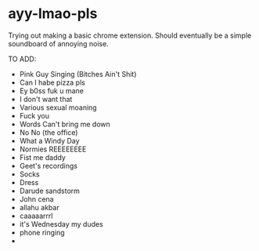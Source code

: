 # ayy-lmao-pls
Trying out making a basic chrome extension. Should eventually be a simple soundboard of annoying noise.

TO ADD:
  * Pink Guy Singing (Bitches Ain't Shit)
  * Can I habe pizza pls
  * Ey b0ss fuk u mane
  * I don't want that
  * Various sexual moaning
  * Fuck you
  * Words Can't bring me down
  * No No (the office)
  * What a Windy Day
  * Normies REEEEEEEE
  * Fist me daddy
  * Geet's recordings
  * Socks
  * Dress
  * Darude sandstorm
  * John cena
  * allahu akbar
  * caaaaarrrl
  * it's Wednesday my dudes
  * phone ringing
  * 
